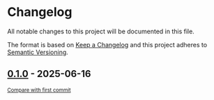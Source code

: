 # Changelog

All notable changes to this project will be documented in this file.

The format is based on [Keep a Changelog](http://keepachangelog.com/en/1.0.0/)
and this project adheres to [Semantic Versioning](http://semver.org/spec/v2.0.0.html).

<!-- insertion marker -->
## [0.1.0](https://github.com/tsypuk/aws-news/releases/tag/0.1.0) - 2025-06-16

<small>[Compare with first commit](https://github.com/tsypuk/aws-news/compare/05e51b603e5507450d85177cb3b0fcc192f877ee...0.1.0)</small>


